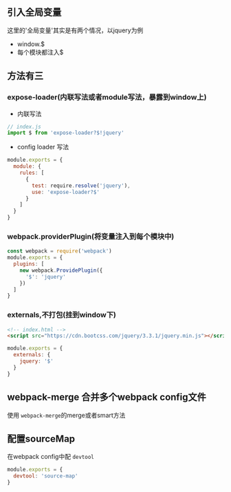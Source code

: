 ## 引入全局变量
这里的'全局变量'其实是有两个情况，以jquery为例
- window.$
- 每个模块都注入$

## 方法有三
### expose-loader(内联写法或者module写法，暴露到window上)

- 内联写法
```js
// index.js
import $ from 'expose-loader?$!jquery'
```

- config loader 写法
```js
module.exports = {
  module: {
    rules: [
      {
        test: require.resolve('jquery'),
        use: 'expose-loader?$'
      }
    ]
  }
}
```

### webpack.providerPlugin(将变量注入到每个模块中)
```js
const webpack = require('webpack')
module.exports = {
  plugins: [
    new webpack.ProvidePlugin({
      '$': 'jquery'
    })
  ]
}
```

### externals,不打包(挂到window下)
```html
<!-- index.html -->
<script src="https://cdn.bootcss.com/jquery/3.3.1/jquery.min.js"></script>
```
```js
module.exports = {
  externals: {
    jquery: '$'
  }
}
```

## webpack-merge  合并多个webpack config文件
使用 `webpack-merge`的merge或者smart方法

## 配置sourceMap
在webpack config中配 `devtool`
```js
module.exports = {
  devtool: 'source-map'
}
```